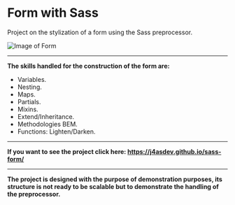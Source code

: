 # Form with Sass

Project on the stylization of a form using the Sass preprocessor.

![Image of Form](https://image.ibb.co/fEeqNf/dasdasdsa.png)

__________________________________________________________________________________________________
**The skills handled for the construction of the form are:**
* Variables.
* Nesting.
* Maps.
* Partials.
* Mixins.
* Extend/Inheritance.
* Methodologies BEM.
* Functions: Lighten/Darken.

___________________________________________________________________________________________________

**If you want to see the project click here: https://j4asdev.github.io/sass-form/**

___________________________________________________________________________________________________

**The project is designed with the purpose of demonstration purposes, its structure is not ready to be scalable but to demonstrate the handling of the preprocessor.**
